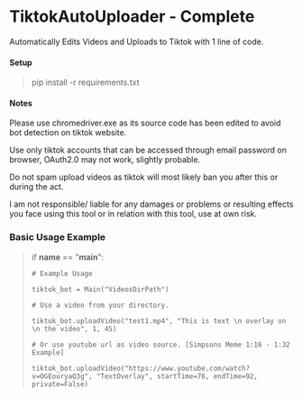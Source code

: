 # TiktokAutoUploader - Complete
Automatically Edits Videos and Uploads to Tiktok with 1 line of code.

#### Setup

> pip install -r requirements.txt


#### Notes

Please use chromedriver.exe as its source code has been edited to avoid bot detection on tiktok website.

Use only tiktok accounts that can be accessed through email password on browser, OAuth2.0 may not work, slightly probable.

Do not spam upload videos as tiktok will most likely ban you after this or during the act.

I am not responsible/ liable for any damages or problems or resulting effects you face using this tool or in relation with this tool, use at own risk. 



### Basic Usage Example

> if __name__ == "__main__":
> 
>     # Example Usage
>     
>     tiktok_bot = Main("VideosDirPath")
>     
>     # Use a video from your directory.
>     
>     tiktok_bot.uploadVideo("test1.mp4", "This is text \n overlay on \n the video", 1, 45)
> 
>     # Or use youtube url as video source. [Simpsons Meme 1:16 - 1:32 Example]
>     
>     tiktok_bot.uploadVideo("https://www.youtube.com/watch?v=OGEouryaQ3g", "TextOverlay", startTime=76, endTime=92, private=False)
